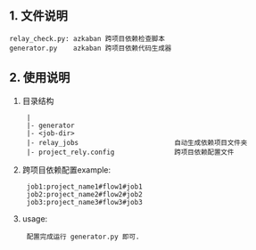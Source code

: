 ## 1. 文件说明
    relay_check.py: azkaban 跨项目依赖检查脚本
    generator.py    azkaban 跨项目依赖代码生成器

## 2. 使用说明

1. 目录结构

        |
        |- generator
        |- <job-dir>
        |- relay_jobs                        自动生成依赖项目文件夹
        |- project_rely.config               跨项目依赖配置文件
2. 跨项目依赖配置example:

        job1:project_name1#flow1#job1
        job2:project_name2#flow2#job2
        job3:project_name3#flow3#job3

3. usage:

        配置完成运行 generator.py 即可.
